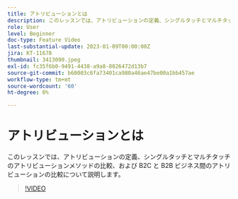```yaml
---
title: アトリビューションとは
description: このレッスンでは、アトリビューションの定義、シングルタッチとマルチタッチのアトリビューションメソッドの比較、および B2C と B2B ビジネス間のアトリビューションの比較について説明します。
role: User
level: Beginner
doc-type: Feature Video
last-substantial-update: 2023-01-09T00:00:00Z
jira: KT-11678
thumbnail: 3413090.jpeg
exl-id: fc35f6b0-9491-4438-a9a8-8026472d13b7
source-git-commit: b60003c6fa73401ca980a46ae47be00a1bb457ae
workflow-type: tm+mt
source-wordcount: '60'
ht-degree: 0%

---
```


# アトリビューションとは

このレッスンでは、アトリビューションの定義、シングルタッチとマルチタッチのアトリビューションメソッドの比較、および B2C と B2B ビジネス間のアトリビューションの比較について説明します。

>[!VIDEO](https://video.tv.adobe.com/v/3413090/?quality=12&learn=on)

